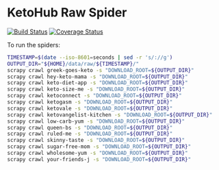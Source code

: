 # KetoHub Raw Spider

[![Build Status](https://travis-ci.org/mtlynch/ketohub_raw_spider.svg?branch=master)](https://travis-ci.org/mtlynch/ketohub_raw_spider)
[![Coverage Status](https://coveralls.io/repos/github/mtlynch/ketohub_raw_spider/badge.svg?branch=master)](https://coveralls.io/github/mtlynch/ketohub_raw_spider?branch=master)

To run the spiders:

```bash
TIMESTAMP=$(date --iso-8601=seconds | sed -r 's/://g')
OUTPUT_DIR="${HOME}/data/raw/${TIMESTAMP}/"
scrapy crawl greek-goes-keto -s "DOWNLOAD_ROOT=${OUTPUT_DIR}"
scrapy crawl hey-keto-mama -s "DOWNLOAD_ROOT=${OUTPUT_DIR}"
scrapy crawl keto-diet-app -s "DOWNLOAD_ROOT=${OUTPUT_DIR}"
scrapy crawl keto-size-me -s "DOWNLOAD_ROOT=${OUTPUT_DIR}"
scrapy crawl ketoconnect -s "DOWNLOAD_ROOT=${OUTPUT_DIR}"
scrapy crawl ketogasm -s "DOWNLOAD_ROOT=${OUTPUT_DIR}"
scrapy crawl ketovale -s "DOWNLOAD_ROOT=${OUTPUT_DIR}"
scrapy crawl ketovangelist-kitchen -s "DOWNLOAD_ROOT=${OUTPUT_DIR}"
scrapy crawl low-carb-yum -s "DOWNLOAD_ROOT=${OUTPUT_DIR}"
scrapy crawl queen-bs -s "DOWNLOAD_ROOT=${OUTPUT_DIR}"
scrapy crawl ruled-me -s "DOWNLOAD_ROOT=${OUTPUT_DIR}"
scrapy crawl skinny-taste -s "DOWNLOAD_ROOT=${OUTPUT_DIR}"
scrapy crawl sugar-free-mom -s "DOWNLOAD_ROOT=${OUTPUT_DIR}"
scrapy crawl wholesome-yum -s "DOWNLOAD_ROOT=${OUTPUT_DIR}"
scrapy crawl your-friends-j -s "DOWNLOAD_ROOT=${OUTPUT_DIR}"
```
